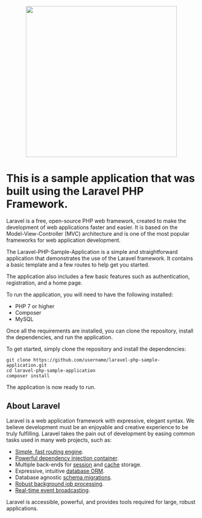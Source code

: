<p align="center"><a href="https://laravel.com" target="_blank"><img src="https://raw.githubusercontent.com/laravel/art/master/logo-lockup/5%20SVG/2%20CMYK/1%20Full%20Color/laravel-logolockup-cmyk-red.svg" width="400"></a></p>

# This is a sample application that was built using the Laravel PHP Framework.

Laravel is a free, open-source PHP web framework, created to make the development of web applications faster and easier. It is based on the Model-View-Controller (MVC) architecture and is one of the most popular frameworks for web application development.

The Laravel-PHP-Sample-Application is a simple and straightforward application that demonstrates the use of the Laravel framework. It contains a basic template and a few routes to help get you started. 

The application also includes a few basic features such as authentication, registration, and a home page.

To run the application, you will need to have the following installed:

- PHP 7 or higher
- Composer
- MySQL

Once all the requirements are installed, you can clone the repository, install the dependencies, and run the application.

To get started, simply clone the repository and install the dependencies:

`git clone https://github.com/username/laravel-php-sample-application.git` <br>
`cd laravel-php-sample-application` <br>
`composer install`

The application is now ready to run.

## About Laravel

Laravel is a web application framework with expressive, elegant syntax. We believe development must be an enjoyable and creative experience to be truly fulfilling. Laravel takes the pain out of development by easing common tasks used in many web projects, such as:

- [Simple, fast routing engine](https://laravel.com/docs/routing).
- [Powerful dependency injection container](https://laravel.com/docs/container).
- Multiple back-ends for [session](https://laravel.com/docs/session) and [cache](https://laravel.com/docs/cache) storage.
- Expressive, intuitive [database ORM](https://laravel.com/docs/eloquent).
- Database agnostic [schema migrations](https://laravel.com/docs/migrations).
- [Robust background job processing](https://laravel.com/docs/queues).
- [Real-time event broadcasting](https://laravel.com/docs/broadcasting).

Laravel is accessible, powerful, and provides tools required for large, robust applications.

